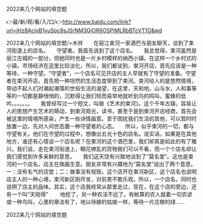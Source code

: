 2022来几个网站的填空题

👉最/新/观/看/入/口/👉http://www.baidu.com/link?url=jHz8AcivB1yuSpc8sJSrNM3GjOR6OSPiMLRbBTcVT1O&wd

2022来几个网站的填空题/>木祥　　在丽江束河一家酒巴与朋友聊天，谈到了束河街道上的店名。　　守望者。我首先说到了这个店名。　　我总觉得，束河虽然是丽江古城的一部分，但她同时也是一片乡村模样的纳西小镇。在这样一个乡村式的小镇，市场经济在这里比较淡化，所以，我们都谈到，束河开店，首先应该是一种等待，一种守望。“守望者”，一个店名可见开店的主人早就有了守望的准备。守望者在束河开店，首先把一种坦然的生活态度带到了束河。束河给人的是悠然情境，带动不起人们对潮起潮落的世俗生活的渴望，在这里，天和地，山与水，人和事等等的一切都是静悄悄的，沉默得让我们轻而易举地就听到鸟的鸣叫，蜜蜂的低吟。。。。。。。　　我曾经写过一个短文，叫做《艺术的束河》。这个千年古镇，容易让人的思想产生艺术的萌动，到束河观光，读书，甚至于是到束河开店经商，首先会被这里的情境所感染，产生一些诗情画意。至于困扰我们生活的其他，可以暂时时放置一边，先对人间世态置一种守望者的心态。　　所以，似乎束河的一切，都与守望有关。他们在守望的过程中，想像出五光十色的店名。说实话，如果是在其他地方，谁还有心情谈一个店名呢？在束河的这个酒巴里，我们却真是如此的有了雅兴。我们说，走在束河街道上，眼花缭乱的货物我们可以不看，而一个个店名却让我们感觉到许多亲鲜的意思。　　我们这天饶有兴致地谈到了“莫名堂”。这也是束河的一个店名，店主在做画生意。朋友非常有兴趣地为“莫名堂”说出了两个意思。一：没有名气的店堂；二：做事没有规矩。这个店开在束河新区，这个店名也说明店主人的一种心境，束河新区刚开发，对前景不敢乐观。所以，一个店名，同时也说明了店主的品味。其实，这个店我经常从那里走过，现在，在这个店的旁边，还有一个叫“天晓得”
　　地挖了，另一种农活不远了。有帐算的农人就着一句农谚或一种鸟叫，心里的章法有了，地以待嫁的姑娘一样，等待一片庄稼的绿……


2022来几个网站的填空题
